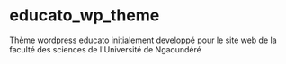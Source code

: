 # educato_wp_theme
Thème wordpress educato initialement developpé pour le site web de la faculté des sciences de l'Université de Ngaoundéré
